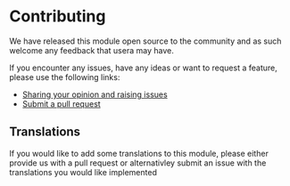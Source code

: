 # Contributing

We have released this module open source to the community and as such welcome
any feedback that usera may have.

If you encounter any issues, have any ideas or want to request a feature, please
use the following links:

 * [Sharing your opinion and raising issues](https://github.com/i-lateral/silverstripe-calltoactions/issues)
 * [Submit a pull request](https://github.com/i-lateral/silverstripe-calltoactions/pulls)

## Translations

If you would like to add some translations to this module, please either provide
us with a pull request or alternativley submit an issue with the translations you
would like implemented
